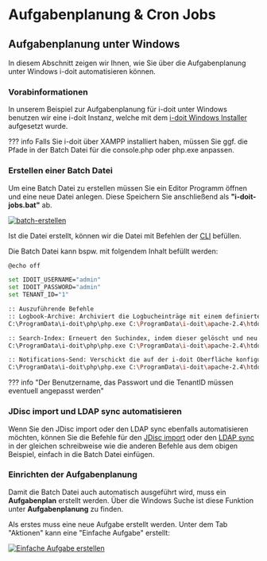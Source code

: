 # Aufgabenplanung & Cron Jobs

## Aufgabenplanung unter Windows

In diesem Abschnitt zeigen wir Ihnen, wie Sie über die Aufgabenplanung unter Windows i-doit automatisieren können.

### Vorabinformationen

In unserem Beispiel zur Aufgabenplanung für i-doit unter Windows benutzen wir eine i-doit Instanz, welche mit dem [i-doit Windows Installer](../installation/manuelle-installation/microsoft-windows-server/index.md) aufgesetzt wurde.

??? info
    Falls Sie i-doit über XAMPP installiert haben, müssen Sie ggf. die Pfade in der Batch Datei für die console.php oder php.exe anpassen.

### Erstellen einer Batch Datei

Um eine Batch Datei zu erstellen müssen Sie ein Editor Programm öffnen und eine neue Datei anlegen. Diese Speichern Sie anschließend als **"i-doit-jobs.bat"** ab.

[![batch-erstellen](../assets/images/de/automatisierung-und-integration/aufgabenplanung-und-cronjobs/1-auc.png)](../assets/images/de/automatisierung-und-integration/aufgabenplanung-und-cronjobs/1-auc.png)

Ist die Datei erstellt, können wir die Datei mit Befehlen der [CLI](./cli/console/optionen-und-parameter-der-console.md) befüllen.

Die Batch Datei kann bspw. mit folgendem Inhalt befüllt werden:

```bash
@echo off

set IDOIT_USERNAME="admin"
set IDOIT_PASSWORD="admin"
set TENANT_ID="1"

:: Auszuführende Befehle
:: Logbook-Archive: Archiviert die Logbucheinträge mit einem definierten Alter, gemäß den Einstellungen auf der i-doit Oberfläche.
C:\ProgramData\i-doit\php\php.exe C:\ProgramData\i-doit\apache-2.4\htdocs\console.php logbook-archive --user %IDOIT_USERNAME% --password %IDOIT_PASSWORD% --tenantId %TENANT_ID%

:: Search-Index: Erneuert den Suchindex, indem dieser gelöscht und neu geschrieben wird.
C:\ProgramData\i-doit\php\php.exe C:\ProgramData\i-doit\apache-2.4\htdocs\console.php search-index --user %IDOIT_USERNAME% --password %IDOIT_PASSWORD% --tenantId %TENANT_ID%

:: Notifications-Send: Verschickt die auf der i-doit Oberfläche konfigurierten Benachrichtigungen
C:\ProgramData\i-doit\php\php.exe C:\ProgramData\i-doit\apache-2.4\htdocs\console.php notifications-send --user %IDOIT_USERNAME% --password %IDOIT_PASSWORD% --tenantId %TENANT_ID%
```
??? info "Der Benutzername, das Passwort und die TenantID müssen eventuell angepasst werden"

### JDisc import und LDAP sync automatisieren

Wenn Sie den JDisc import oder den LDAP sync ebenfalls automatisieren möchten, können Sie die Befehle für den [JDisc import](../automatisierung-und-integration/cli/console/optionen-und-parameter-der-console.md#import-jdisc) oder den [LDAP sync](../automatisierung-und-integration/cli/console/optionen-und-parameter-der-console.md#ldap-sync) in der gleichen schreibweise wie die anderen Befehle aus dem obigen Beispiel, einfach in die Batch Datei einfügen.

### Einrichten der Aufgabenplanung

Damit die Batch Datei auch automatisch ausgeführt wird, muss ein **Aufgabenplan** erstellt werden.
Über die Windows Suche ist diese Funktion unter **Aufgabenplanung** zu finden.

Als erstes muss eine neue Aufgabe erstellt werden. Unter dem Tab "Aktionen" kann eine "Einfache Aufgabe" erstellt:

[![Einfache Aufgabe erstellen](../assets/images/de/automatisierung-und-integration/aufgabenplanung-und-cronjobs/2-auc.png)](../assets/images/de/automatisierung-und-integration/aufgabenplanung-und-cronjobs/2-auc.png)
